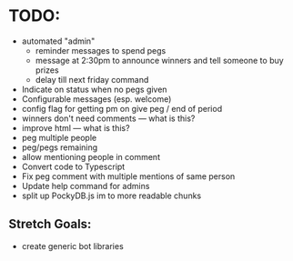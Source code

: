 # TODO:

* automated "admin"
  * reminder messages to spend pegs
  * message at 2:30pm to announce winners and tell someone to buy prizes
  * delay till next friday command
* Indicate on status when no pegs given
* Configurable messages (esp. welcome)
* config flag for getting pm on give peg / end of period
* winners don't need comments &mdash; what is this?
* improve html &mdash; what is this?
* peg multiple people
* peg/pegs remaining
* allow mentioning people in comment
* Convert code to Typescript
* Fix peg comment with multiple mentions of same person
* Update help command for admins
* split up PockyDB.js im to more readable chunks

## Stretch Goals:

* create generic bot libraries
